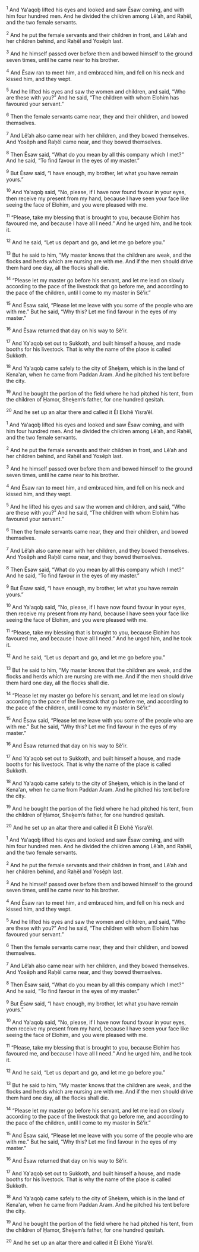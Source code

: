 <sup>1</sup> And Ya‛aqoḇ lifted his eyes and looked and saw Ĕsaw coming, and with him four hundred men. And he divided the children among Lĕ’ah, and Raḥĕl, and the two female servants.

<sup>2</sup> And he put the female servants and their children in front, and Lĕ’ah and her children behind, and Raḥĕl and Yosĕph last.

<sup>3</sup> And he himself passed over before them and bowed himself to the ground seven times, until he came near to his brother.

<sup>4</sup> And Ĕsaw ran to meet him, and embraced him, and fell on his neck and kissed him, and they wept.

<sup>5</sup> And he lifted his eyes and saw the women and children, and said, “Who are these with you?” And he said, “The children with whom Elohim has favoured your servant.”

<sup>6</sup> Then the female servants came near, they and their children, and bowed themselves.

<sup>7</sup> And Lĕ’ah also came near with her children, and they bowed themselves. And Yosĕph and Raḥĕl came near, and they bowed themselves.

<sup>8</sup> Then Ĕsaw said, “What do you mean by all this company which I met?” And he said, “To find favour in the eyes of my master.”

<sup>9</sup> But Ĕsaw said, “I have enough, my brother, let what you have remain yours.”

<sup>10</sup> And Ya‛aqoḇ said, “No, please, if I have now found favour in your eyes, then receive my present from my hand, because I have seen your face like seeing the face of Elohim, and you were pleased with me.

<sup>11</sup> “Please, take my blessing that is brought to you, because Elohim has favoured me, and because I have all I need.” And he urged him, and he took it.

<sup>12</sup> And he said, “Let us depart and go, and let me go before you.”

<sup>13</sup> But he said to him, “My master knows that the children are weak, and the flocks and herds which are nursing are with me. And if the men should drive them hard one day, all the flocks shall die.

<sup>14</sup> “Please let my master go before his servant, and let me lead on slowly according to the pace of the livestock that go before me, and according to the pace of the children, until I come to my master in Sĕ‛ir.”

<sup>15</sup> And Ĕsaw said, “Please let me leave with you some of the people who are with me.” But he said, “Why this? Let me find favour in the eyes of my master.”

<sup>16</sup> And Ĕsaw returned that day on his way to Sĕ‛ir.

<sup>17</sup> And Ya‛aqoḇ set out to Sukkoth, and built himself a house, and made booths for his livestock. That is why the name of the place is called Sukkoth.

<sup>18</sup> And Ya‛aqoḇ came safely to the city of Sheḵem, which is in the land of Kena‛an, when he came from Paddan Aram. And he pitched his tent before the city.

<sup>19</sup> And he bought the portion of the field where he had pitched his tent, from the children of Ḥamor, Sheḵem’s father, for one hundred qesitah.

<sup>20</sup> And he set up an altar there and called it Ĕl Elohĕ Yisra’ĕl.

<sup>1</sup> And Ya‛aqoḇ lifted his eyes and looked and saw Ĕsaw coming, and with him four hundred men. And he divided the children among Lĕ’ah, and Raḥĕl, and the two female servants.

<sup>2</sup> And he put the female servants and their children in front, and Lĕ’ah and her children behind, and Raḥĕl and Yosĕph last.

<sup>3</sup> And he himself passed over before them and bowed himself to the ground seven times, until he came near to his brother.

<sup>4</sup> And Ĕsaw ran to meet him, and embraced him, and fell on his neck and kissed him, and they wept.

<sup>5</sup> And he lifted his eyes and saw the women and children, and said, “Who are these with you?” And he said, “The children with whom Elohim has favoured your servant.”

<sup>6</sup> Then the female servants came near, they and their children, and bowed themselves.

<sup>7</sup> And Lĕ’ah also came near with her children, and they bowed themselves. And Yosĕph and Raḥĕl came near, and they bowed themselves.

<sup>8</sup> Then Ĕsaw said, “What do you mean by all this company which I met?” And he said, “To find favour in the eyes of my master.”

<sup>9</sup> But Ĕsaw said, “I have enough, my brother, let what you have remain yours.”

<sup>10</sup> And Ya‛aqoḇ said, “No, please, if I have now found favour in your eyes, then receive my present from my hand, because I have seen your face like seeing the face of Elohim, and you were pleased with me.

<sup>11</sup> “Please, take my blessing that is brought to you, because Elohim has favoured me, and because I have all I need.” And he urged him, and he took it.

<sup>12</sup> And he said, “Let us depart and go, and let me go before you.”

<sup>13</sup> But he said to him, “My master knows that the children are weak, and the flocks and herds which are nursing are with me. And if the men should drive them hard one day, all the flocks shall die.

<sup>14</sup> “Please let my master go before his servant, and let me lead on slowly according to the pace of the livestock that go before me, and according to the pace of the children, until I come to my master in Sĕ‛ir.”

<sup>15</sup> And Ĕsaw said, “Please let me leave with you some of the people who are with me.” But he said, “Why this? Let me find favour in the eyes of my master.”

<sup>16</sup> And Ĕsaw returned that day on his way to Sĕ‛ir.

<sup>17</sup> And Ya‛aqoḇ set out to Sukkoth, and built himself a house, and made booths for his livestock. That is why the name of the place is called Sukkoth.

<sup>18</sup> And Ya‛aqoḇ came safely to the city of Sheḵem, which is in the land of Kena‛an, when he came from Paddan Aram. And he pitched his tent before the city.

<sup>19</sup> And he bought the portion of the field where he had pitched his tent, from the children of Ḥamor, Sheḵem’s father, for one hundred qesitah.

<sup>20</sup> And he set up an altar there and called it Ĕl Elohĕ Yisra’ĕl.

<sup>1</sup> And Ya‛aqoḇ lifted his eyes and looked and saw Ĕsaw coming, and with him four hundred men. And he divided the children among Lĕ’ah, and Raḥĕl, and the two female servants.

<sup>2</sup> And he put the female servants and their children in front, and Lĕ’ah and her children behind, and Raḥĕl and Yosĕph last.

<sup>3</sup> And he himself passed over before them and bowed himself to the ground seven times, until he came near to his brother.

<sup>4</sup> And Ĕsaw ran to meet him, and embraced him, and fell on his neck and kissed him, and they wept.

<sup>5</sup> And he lifted his eyes and saw the women and children, and said, “Who are these with you?” And he said, “The children with whom Elohim has favoured your servant.”

<sup>6</sup> Then the female servants came near, they and their children, and bowed themselves.

<sup>7</sup> And Lĕ’ah also came near with her children, and they bowed themselves. And Yosĕph and Raḥĕl came near, and they bowed themselves.

<sup>8</sup> Then Ĕsaw said, “What do you mean by all this company which I met?” And he said, “To find favour in the eyes of my master.”

<sup>9</sup> But Ĕsaw said, “I have enough, my brother, let what you have remain yours.”

<sup>10</sup> And Ya‛aqoḇ said, “No, please, if I have now found favour in your eyes, then receive my present from my hand, because I have seen your face like seeing the face of Elohim, and you were pleased with me.

<sup>11</sup> “Please, take my blessing that is brought to you, because Elohim has favoured me, and because I have all I need.” And he urged him, and he took it.

<sup>12</sup> And he said, “Let us depart and go, and let me go before you.”

<sup>13</sup> But he said to him, “My master knows that the children are weak, and the flocks and herds which are nursing are with me. And if the men should drive them hard one day, all the flocks shall die.

<sup>14</sup> “Please let my master go before his servant, and let me lead on slowly according to the pace of the livestock that go before me, and according to the pace of the children, until I come to my master in Sĕ‛ir.”

<sup>15</sup> And Ĕsaw said, “Please let me leave with you some of the people who are with me.” But he said, “Why this? Let me find favour in the eyes of my master.”

<sup>16</sup> And Ĕsaw returned that day on his way to Sĕ‛ir.

<sup>17</sup> And Ya‛aqoḇ set out to Sukkoth, and built himself a house, and made booths for his livestock. That is why the name of the place is called Sukkoth.

<sup>18</sup> And Ya‛aqoḇ came safely to the city of Sheḵem, which is in the land of Kena‛an, when he came from Paddan Aram. And he pitched his tent before the city.

<sup>19</sup> And he bought the portion of the field where he had pitched his tent, from the children of Ḥamor, Sheḵem’s father, for one hundred qesitah.

<sup>20</sup> And he set up an altar there and called it Ĕl Elohĕ Yisra’ĕl.

